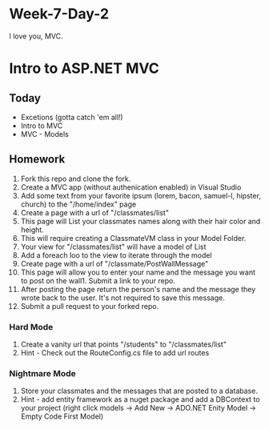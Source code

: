 # Week-7-Day-2
I love you, MVC.

# Intro to ASP.NET MVC


## Today

* Excetions (gotta catch 'em all!) 
* Intro to MVC
* MVC - Models

## Homework

1. Fork this repo and clone the fork. 
2. Create a MVC app (without authenication enabled) in Visual Studio
1. Add some text from your favorite ipsum (lorem, bacon, samuel-l, hipster, church) to the "/home/index" page
1. Create a page with a url of "/classmates/list"
  1. This page will List your classmates names along with their hair color and height.
  2. This will require creating a ClassmateVM class in your Model Folder.
  3. Your view for "/classmates/list" will have a model of List<ClassmateVM>
  4. Add a foreach loo to the view to iterate through the model
5. Create page with a url of "/classmate/PostWallMessage"
  6. This page will allow you to enter your name and the message you want to post on the wall1. Submit a link to your repo.
  7. After posting the page return the person's name and the message they wrote back to the user. It's not required to save this message.
1. Submit a pull request to your forked repo.

### Hard Mode

1. Create a vanity url that points "/students" to "/classmates/list"
  2. Hint - Check out the RouteConfig.cs file to add url routes

### Nightmare Mode

1. Store your classmates and the messages that are posted to a database.
  2. Hint - add entity framework as a nuget package and add a DBContext to your project (right click models -> Add New -> ADO.NET Enity Model -> Empty Code First Model)
